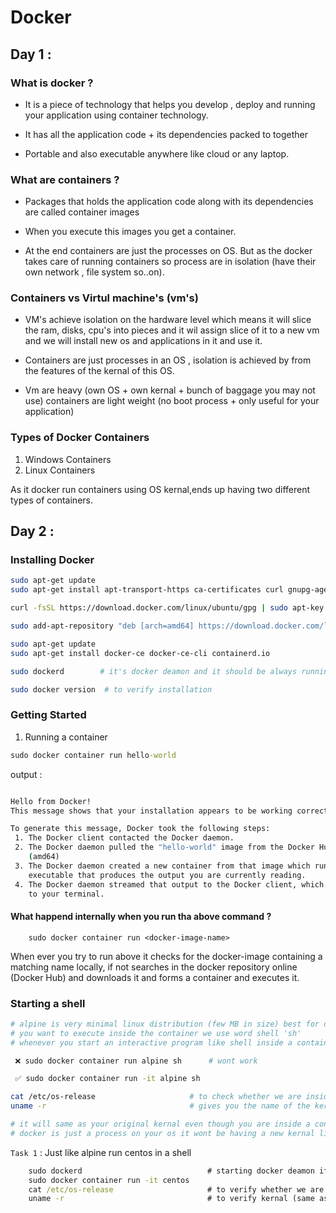 # Docker

## Day 1 :

### What is docker ?

- It is a piece of technology that helps you develop , deploy and running your application using container technology.

- It has all the application code + its dependencies packed to together

- Portable and also executable anywhere like cloud or any laptop.

### What are containers ?

- Packages that holds the application code along with its dependencies are called container images

- When you execute this images you get a container.

- At the end containers are just the processes on OS. But as the docker takes care of running containers so process are in isolation (have their own network , file system so..on).

### Containers vs Virtul machine's (vm's)

- VM's achieve isolation on the hardware level which means
  it will slice the ram, disks, cpu's into pieces and it wil assign slice of it to a new vm and we will install new os and applications in it and use it.

- Containers are just processes in an OS , isolation is achieved by from the features of the kernal of this OS.

- Vm are heavy (own OS + own kernal + bunch of baggage you may not use)
  containers are light weight (no boot process + only useful for your application)

### Types of Docker Containers

1. Windows Containers
2. Linux Containers

As it docker run containers using OS kernal,ends up having two different types of containers.

## Day 2 :

### Installing Docker

```bash
sudo apt-get update
sudo apt-get install apt-transport-https ca-certificates curl gnupg-agent software-properties-common

curl -fsSL https://download.docker.com/linux/ubuntu/gpg | sudo apt-key add -

sudo add-apt-repository "deb [arch=amd64] https://download.docker.com/linux/ubuntu $(lsb_release -cs) stable"

sudo apt-get update
sudo apt-get install docker-ce docker-ce-cli containerd.io

sudo dockerd        # it's docker deamon and it should be always running in a seperate tab.

sudo docker version  # to verify installation
```

### Getting Started

1. Running a container

```cmd
sudo docker container run hello-world
```

output :

```cmd

Hello from Docker!
This message shows that your installation appears to be working correctly.

To generate this message, Docker took the following steps:
 1. The Docker client contacted the Docker daemon.
 2. The Docker daemon pulled the "hello-world" image from the Docker Hub.
    (amd64)
 3. The Docker daemon created a new container from that image which runs the
    executable that produces the output you are currently reading.
 4. The Docker daemon streamed that output to the Docker client, which sent it
    to your terminal.
```

#### What happend internally when you run tha above command ?

```
    sudo docker container run <docker-image-name>
```

When ever you try to run above it checks for the docker-image containing a matching name locally, if not searches in the docker repository online (Docker Hub) and downloads it and forms a container and executes it.

### Starting a shell

```bash
# alpine is very minimal linux distribution (few MB in size) best for docker
# you want to execute inside the container we use word shell 'sh'
# whenever you start an interactive program like shell inside a container we need to use flags "-it"

 ❌ sudo docker container run alpine sh      # wont work

 ✅ sudo docker container run -it alpine sh

cat /etc/os-release                     # to check whether we are inside alpine
uname -r                                # gives you the name of the kernal

# it will same as your original kernal even though you are inside a container.
# docker is just a process on your os it wont be having a new kernal like VM's

```

`Task 1` : Just like alpine run centos in a shell

```cmd
    sudo dockerd                            # starting docker deamon if it's stopped already.
    sudo docker container run -it centos
    cat /etc/os-release                     # to verify whether we are inside centos
    uname -r                                # to verify kernal (same as original)
```
